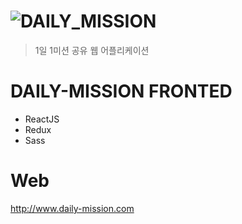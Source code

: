 # ![DAILY_MISSION](https://user-images.githubusercontent.com/39932233/80935785-339d0600-8e09-11ea-84f0-45829be296c3.png)
> 1일 1미션 공유 웹 어플리케이션



# DAILY-MISSION FRONTED
 * ReactJS
 * Redux
 * Sass
 
 # Web
 http://www.daily-mission.com
